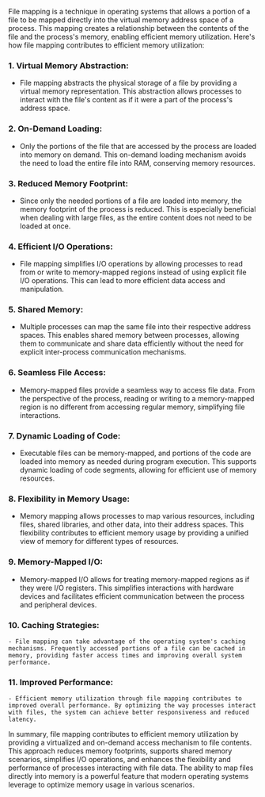 File mapping is a technique in operating systems that allows a portion of a file to be mapped directly into the virtual memory address space of a process. This mapping creates a relationship between the contents of the file and the process's memory, enabling efficient memory utilization. Here's how file mapping contributes to efficient memory utilization:

### 1. **Virtual Memory Abstraction:**
   - File mapping abstracts the physical storage of a file by providing a virtual memory representation. This abstraction allows processes to interact with the file's content as if it were a part of the process's address space.

### 2. **On-Demand Loading:**
   - Only the portions of the file that are accessed by the process are loaded into memory on demand. This on-demand loading mechanism avoids the need to load the entire file into RAM, conserving memory resources.

### 3. **Reduced Memory Footprint:**
   - Since only the needed portions of a file are loaded into memory, the memory footprint of the process is reduced. This is especially beneficial when dealing with large files, as the entire content does not need to be loaded at once.

### 4. **Efficient I/O Operations:**
   - File mapping simplifies I/O operations by allowing processes to read from or write to memory-mapped regions instead of using explicit file I/O operations. This can lead to more efficient data access and manipulation.

### 5. **Shared Memory:**
   - Multiple processes can map the same file into their respective address spaces. This enables shared memory between processes, allowing them to communicate and share data efficiently without the need for explicit inter-process communication mechanisms.

### 6. **Seamless File Access:**
   - Memory-mapped files provide a seamless way to access file data. From the perspective of the process, reading or writing to a memory-mapped region is no different from accessing regular memory, simplifying file interactions.

### 7. **Dynamic Loading of Code:**
   - Executable files can be memory-mapped, and portions of the code are loaded into memory as needed during program execution. This supports dynamic loading of code segments, allowing for efficient use of memory resources.

### 8. **Flexibility in Memory Usage:**
   - Memory mapping allows processes to map various resources, including files, shared libraries, and other data, into their address spaces. This flexibility contributes to efficient memory usage by providing a unified view of memory for different types of resources.

### 9. **Memory-Mapped I/O:**
   - Memory-mapped I/O allows for treating memory-mapped regions as if they were I/O registers. This simplifies interactions with hardware devices and facilitates efficient communication between the process and peripheral devices.

### 10. **Caching Strategies:**
    - File mapping can take advantage of the operating system's caching mechanisms. Frequently accessed portions of a file can be cached in memory, providing faster access times and improving overall system performance.

### 11. **Improved Performance:**
    - Efficient memory utilization through file mapping contributes to improved overall performance. By optimizing the way processes interact with files, the system can achieve better responsiveness and reduced latency.

In summary, file mapping contributes to efficient memory utilization by providing a virtualized and on-demand access mechanism to file contents. This approach reduces memory footprints, supports shared memory scenarios, simplifies I/O operations, and enhances the flexibility and performance of processes interacting with file data. The ability to map files directly into memory is a powerful feature that modern operating systems leverage to optimize memory usage in various scenarios.
